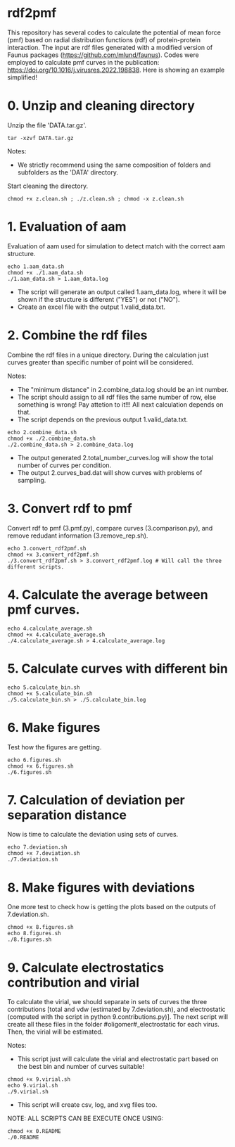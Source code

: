 # rdf2pmf

This repository has several codes to calculate the potential of mean force (pmf) based on radial distribution functions (rdf) of protein-protein interaction. The input are rdf files generated with a modified version of Faunus packages (https://github.com/mlund/faunus). Codes were employed to calculate pmf curves in the publication: https://doi.org/10.1016/j.virusres.2022.198838. Here is showing an example simplified!

# 0. Unzip and cleaning directory

Unzip the file 'DATA.tar.gz'.

	tar -xzvf DATA.tar.gz
	
   Notes:
   - We strictly recommend using the same composition of folders and subfolders as the 'DATA' directory.

Start cleaning the directory.

	chmod +x z.clean.sh ; ./z.clean.sh ; chmod -x z.clean.sh

# 1. Evaluation of aam

Evaluation of aam used for simulation to detect match with the correct aam structure.

 	echo 1.aam_data.sh
 	chmod +x ./1.aam_data.sh
 	./1.aam_data.sh > 1.aam_data.log

- The script will generate an output called 1.aam_data.log, where it will be shown if the structure is different ("YES") or not ("NO").
- Create an excel file with the output 1.valid_data.txt.

# 2. Combine the rdf files

Combine the rdf files in a unique directory. During the calculation just curves greater than specific number of point will be considered. 

   Notes:
   - The "minimum distance" in 2.combine_data.log should be an int number.
   - The script should assign to all rdf files the same number of row, else something is wrong! Pay attetion to it!!! All next calculation depends on that.
   - The script depends on the previous output 1.valid_data.txt.

 	echo 2.combine_data.sh
	chmod +x ./2.combine_data.sh
	./2.combine_data.sh > 2.combine_data.log

 - The output generated 2.total_number_curves.log will show the total number of curves per condition.
 - The output 2.curves_bad.dat will show curves with problems of sampling.

# 3. Convert rdf to pmf 

Convert rdf to pmf (3.pmf.py), compare curves (3.comparison.py), and remove redudant information (3.remove_rep.sh).
 
 	echo 3.convert_rdf2pmf.sh
 	chmod +x 3.convert_rdf2pmf.sh
	./3.convert_rdf2pmf.sh > 3.convert_rdf2pmf.log # Will call the three different scripts.

# 4. Calculate the average between pmf curves.

 	echo 4.calculate_average.sh
 	chmod +x 4.calculate_average.sh
 	./4.calculate_average.sh > 4.calculate_average.log

# 5. Calculate curves with different bin

 	echo 5.calculate_bin.sh
 	chmod +x 5.calculate_bin.sh
 	./5.calculate_bin.sh > ./5.calculate_bin.log

# 6. Make figures

Test how the figures are getting.

	echo 6.figures.sh
	chmod +x 6.figures.sh
	./6.figures.sh

# 7. Calculation of deviation per separation distance

Now is time to calculate the deviation using sets of curves.

	echo 7.deviation.sh 
	chmod +x 7.deviation.sh 
	./7.deviation.sh 

# 8. Make figures with deviations

One more test to check how is getting the plots based on the outputs of 7.deviation.sh. 

	chmod +x 8.figures.sh
	echo 8.figures.sh
	./8.figures.sh

# 9. Calculate electrostatics contribution and virial

To calculate the virial, we should separate in sets of curves the three contributions [total and vdw (estimated by 7.deviation.sh), and electrostatic (computed with the script in python 9.contributions.py)]. The next script will create all these files in the folder #oligomer#_electrostatic for each virus. Then, the virial will be estimated.

  Notes:
   - This script just will calculate the virial and electrostatic part based on the best bin and number of curves suitable!

	chmod +x 9.virial.sh
	echo 9.virial.sh
	./9.virial.sh
 
 - This script will create csv, log, and xvg files too.

NOTE: ALL SCRIPTS CAN BE EXECUTE ONCE USING: 

	chmod +x 0.README
	./0.README

